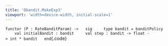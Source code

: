 ```yaml
---
title: 'Obandit.MakeExp3'
viewport: 'width=device-width, initial-scale=1'
---
```


`functor (P : RateBanditParam) ->   sig     type bandit = banditPolicy     val initialBandit : bandit     val step : bandit -> float -> int * bandit   end`{.code}
